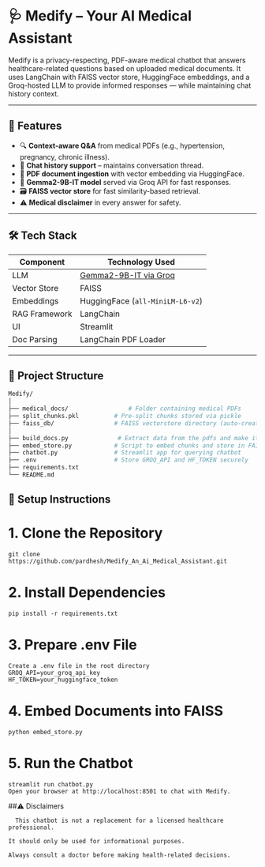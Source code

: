 # 🩺 Medify – Your AI Medical Assistant

Medify is a privacy-respecting, PDF-aware medical chatbot that answers healthcare-related questions based on uploaded medical documents. It uses LangChain with FAISS vector store, HuggingFace embeddings, and a Groq-hosted LLM to provide informed responses — while maintaining chat history context.

---

## 🚀 Features

- 🔍 **Context-aware Q&A** from medical PDFs (e.g., hypertension, pregnancy, chronic illness).
- 💬 **Chat history support** – maintains conversation thread.
- 📄 **PDF document ingestion** with vector embedding via HuggingFace.
- 🧠 **Gemma2-9B-IT model** served via Groq API for fast responses.
- 🗃️ **FAISS vector store** for fast similarity-based retrieval.
- ⚠️ **Medical disclaimer** in every answer for safety.

---

## 🛠️ Tech Stack

| Component            | Technology Used               |
|---------------------|-------------------------------|
| LLM                 | [Gemma2-9B-IT via Groq](https://console.groq.com) |
| Vector Store        | FAISS                         |
| Embeddings          | HuggingFace (`all-MiniLM-L6-v2`) |
| RAG Framework       | LangChain                     |
| UI                  | Streamlit                     |
| Doc Parsing         | LangChain PDF Loader          |

---

## 📁 Project Structure

```bash
Medify/
│
├── medical_docs/                 # Folder containing medical PDFs
├── split_chunks.pkl          # Pre-split chunks stored via pickle
├── faiss_db/                 # FAISS vectorstore directory (auto-created)
│
├── build_docs.py              # Extract data from the pdfs and make it to chunks
├── embed_store.py            # Script to embed chunks and store in FAISS
├── chatbot.py                # Streamlit app for querying chatbot
├── .env                      # Store GROQ_API and HF_TOKEN securely
├── requirements.txt
└── README.md
```

## 🧪 Setup Instructions
# 1. Clone the Repository
    git clone https://github.com/pardhesh/Medify_An_Ai_Medical_Assistant.git

# 2. Install Dependencies
    pip install -r requirements.txt

# 3. Prepare .env File
    Create a .env file in the root directory
    GROQ_API=your_groq_api_key
    HF_TOKEN=your_huggingface_token

# 4. Embed Documents into FAISS
    python embed_store.py

# 5. Run the Chatbot
    streamlit run chatbot.py
    Open your browser at http://localhost:8501 to chat with Medify.

##⚠️ Disclaimers

      This chatbot is not a replacement for a licensed healthcare professional.
    
    It should only be used for informational purposes.
    
    Always consult a doctor before making health-related decisions.


